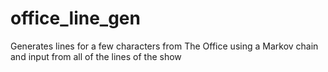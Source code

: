 # office_line_gen
Generates lines for a few characters from The Office using a Markov chain and input from all of the lines of the show
